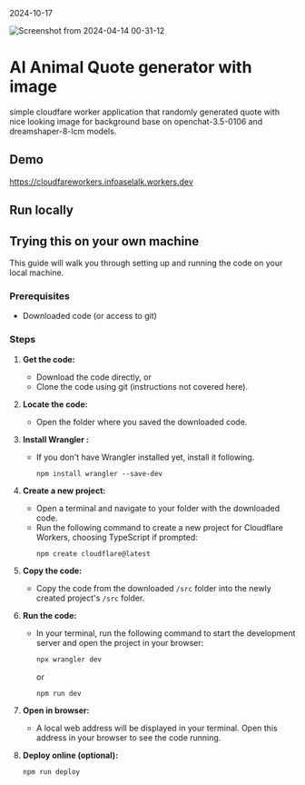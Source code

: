 2024-10-17


![Screenshot from 2024-04-14 00-31-12](https://github.com/zaselalk/animal-inspired-ai-quote/assets/43272744/cadfb823-b2a5-4f34-9be3-99197f183f71)

# AI Animal Quote generator with image
 simple cloudfare worker application that randomly generated quote with nice looking image for background base on openchat-3.5-0106 and dreamshaper-8-lcm models.
 
## Demo
https://cloudfareworkers.infoaselalk.workers.dev

## Run locally

## Trying this on your own machine

This guide will walk you through setting up and running the code on your local machine.

### Prerequisites

* Downloaded code (or access to git)

### Steps

1. **Get the code:**
    * Download the code directly, or
    * Clone the code using git (instructions not covered here).

2. **Locate the code:**
    * Open the folder where you saved the downloaded code.

3. **Install Wrangler :**
    * If you don't have Wrangler installed yet, install it following.

      ```
      npm install wrangler --save-dev
      ```

4. **Create a new project:**
    * Open a terminal and navigate to your folder with the downloaded code.
    * Run the following command to create a new project for Cloudflare Workers, choosing TypeScript if prompted:
        ```bash
        npm create cloudflare@latest
        ```

5. **Copy the code:**
    * Copy the code from the downloaded `/src` folder into the newly created project's `/src` folder.

6. **Run the code:**
    * In your terminal, run the following command to start the development server and open the project in your browser:
        ```bash
        npx wrangler dev
        ```

        or
      ```
      npm run dev
      ```

7. **Open in browser:**
    * A local web address will be displayed in your terminal. Open this address in your browser to see the code running.

8. **Deploy online (optional):**
    ```
    npm run deploy
    ```

